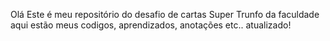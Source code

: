 Olá
Este é meu repositório do desafio de cartas Super Trunfo da faculdade
aqui estão meus codigos, aprendizados, anotações etc..
atualizado!
